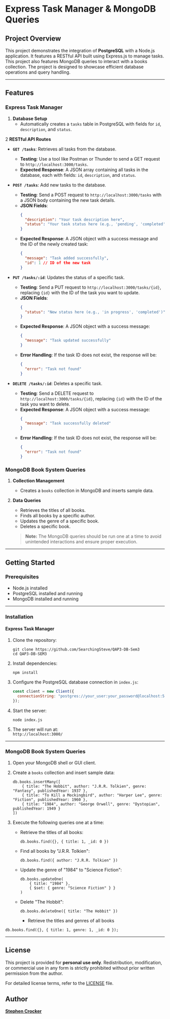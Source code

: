 
# Express Task Manager & MongoDB Queries

## Project Overview

This project demonstrates the integration of **PostgreSQL** with a Node.js application. It features a RESTful API built using Express.js to manage tasks. This project also features MongoDB queries to interact with a books collection. The project is designed to showcase efficient database operations and query handling.

---

## Features

### Express Task Manager

1. **Database Setup**  
   - Automatically creates a `tasks` table in PostgreSQL with fields for `id`, `description`, and `status`. 

2 **RESTful API Routes**

- **`GET /tasks`**: Retrieves all tasks from the database.
  - **Testing**: Use a tool like Postman or Thunder to send a GET request to `http://localhost:3000/tasks`.
  - **Expected Response**: A JSON array containing all tasks in the database, each with fields: `id`, `description`, and `status`.

- **`POST /tasks`**: Add new tasks to the database.
  - **Testing**: Send a POST request to `http://localhost:3000/tasks` with a JSON body containing the new task details.
  - **JSON Fields**:
    ```json
    {
      "description": "Your task description here",
      "status": "Your task status here (e.g., 'pending', 'completed')"
    }
    ```
  - **Expected Response**: A JSON object with a success message and the ID of the newly created task:
    ```json
    {
      "message": "Task added successfully",
      "id": 1 // ID of the new task
    }
    ```

- **`PUT /tasks/:id`**: Updates the status of a specific task.
  - **Testing**: Send a PUT request to `http://localhost:3000/tasks/{id}`, replacing `{id}` with the ID of the task you want to update.
  - **JSON Fields**:
    ```json
    {
      "status": "New status here (e.g., 'in progress', 'completed')"
    }
    ```
  - **Expected Response**: A JSON object with a success message:
    ```json
    {
      "message": "Task updated successfully"
    }
    ```
  - **Error Handling**: If the task ID does not exist, the response will be:
    ```json
    {
      "error": "Task not found"
    }
    ```

- **`DELETE /tasks/:id`**: Deletes a specific task.
  - **Testing**: Send a DELETE request to `http://localhost:3000/tasks/{id}`, replacing `{id}` with the ID of the task you want to delete.
  - **Expected Response**: A JSON object with a success message:
    ```json
    {
      "message": "Task successfully deleted"
    }
    ```
  - **Error Handling**: If the task ID does not exist, the response will be:
    ```json
    {
      "error": "Task not found"
    }
    ```


### MongoDB Book System Queries

1. **Collection Management**  
   - Creates a `books` collection in MongoDB and inserts sample data.

2. **Data Queries**  
   - Retrieves the titles of all books.  
   - Finds all books by a specific author.  
   - Updates the genre of a specific book.  
   - Deletes a specific book.

   > **Note:** The MongoDB queries should be run one at a time to avoid unintended interactions and ensure proper execution.

---

## Getting Started

### Prerequisites

- Node.js installed  
- PostgreSQL installed and running  
- MongoDB installed and running  

---

### Installation

#### Express Task Manager

1. Clone the repository:  
   ```
   git clone https://github.com/SearchingSteve/QAP3-DB-Sem3
   cd QAP3-DB-SEM3
   ```

2. Install dependencies:  
   ```
   npm install
   ```

3. Configure the PostgreSQL database connection in `index.js`:  
   ```javascript
   const client = new Client({
     connectionString: "postgres://your_user:your_password@localhost:5432/your_db_name",
   });
   ```

4. Start the server:  
   ```
   node index.js
   ```

5. The server will run at:  
   `http://localhost:3000/`

---

### MongoDB Book System Queries

1. Open your MongoDB shell or GUI client.

2. Create a `books` collection and insert sample data:  
   ```
   db.books.insertMany([
       { title: "The Hobbit", author: "J.R.R. Tolkien", genre: "Fantasy", publishedYear: 1937 },
       { title: "To Kill a Mockingbird", author: "Harper Lee", genre: "Fiction", publishedYear: 1960 },
       { title: "1984", author: "George Orwell", genre: "Dystopian", publishedYear: 1949 }
   ])
   ```

3. Execute the following queries one at a time:  
   - Retrieve the titles of all books:  
     ```
     db.books.find({}, { title: 1, _id: 0 })
     ```

   - Find all books by "J.R.R. Tolkien":  
     ```
     db.books.find({ author: "J.R.R. Tolkien" })
     ```

   - Update the genre of "1984" to "Science Fiction":  
     ```
     db.books.updateOne(
         { title: "1984" },
         { $set: { genre: "Science Fiction" } }
     )
     ```

   - Delete "The Hobbit":  
     ```
     db.books.deleteOne({ title: "The Hobbit" })
     ```

     - Retrieve the titles and genres of all books
```
db.books.find({}, { title: 1, genre: 1, _id: 0 });
```


---



## License

This project is provided for **personal use only**. Redistribution, modification, or commercial use in any form is strictly prohibited without prior written permission from the author.

For detailed license terms, refer to the [LICENSE](LICENSE.MD) file.

## Author
**[Stephen Crocker](https://github.com/SearchingSteve)** 



